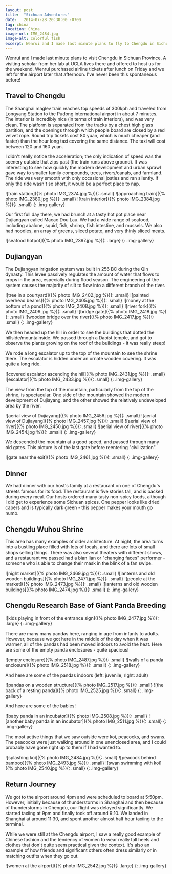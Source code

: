 ```yaml
---
layout: post
title:  "Sichuan Adventures"
date:   2014-07-28 20:30:00 -0700
tag: china
location: China
image-url: IMG_2484.jpg
image-alt: colorful fish
excerpt: Wenrui and I made last minute plans to fly to Chengdu in Sichuan Province. I've never been this spontaneous before!
---
```

Wenrui and I made last minute plans to visit Chengdu in Sichuan Province. A visiting scholar from her lab at UCLA lives there and offered to host us for the weekend. Wenrui purchased airline tickets after lunch on Friday and we left for the airport later that afternoon. I've never been this spontaneous before!

## Travel to Chengdu

The Shanghai maglev train reaches top speeds of 300kph and traveled from Longyang Station to the Pudong international airport in about 7 minutes. The interior is incredibly nice (in terms of train interiors), and was very clean. The platform is separated from the tracks by a chest high glass partition, and the openings through which people board are closed by a red velvet rope. Round trip tickets cost 80 yuan, which is much cheaper (and faster) than the hour long taxi covering the same distance. The taxi will cost between 120 and 160 yuan.

I didn't really notice the acceleration; the only indication of speed was the scenery outside that zips past (the train runs above ground).  It was interesting to see how quickly the modern development and urban sprawl gave way to smaller family compounds, trees, rivers/canals, and farmland. The ride was very smooth with only occasional jostles and ran silently. If only the ride wasn't so short, it would be a perfect place to nap.

![train station]({% photo IMG_2374.jpg %}){: .small}
![approaching train]({% photo IMG_2380.jpg %}){: .small}
![train interior]({% photo IMG_2384.jpg %}){: .small}
{: .img-gallery}

Our first full day there, we had brunch at a tasty hot pot place near Dujiangyan called Macao Dou Lau. We had a wide range of seafood, including abalone, squid, fish, shrimp, fish intestine, and mussels. We also had noodles, an array of greens, sliced potato, and very thinly sliced meats.

![seafood hotpot]({% photo IMG_2397.jpg %}){: .large}
{: .img-gallery}

## Dujiangyan

The Dujiangyan irrigation system was built in 256 BC during the Qin dynasty. This levee passively regulates the amount of water that flows to crops in the area, especially during flood season. The engineering of the system causes the majority of silt to flow into a different branch of the river.

![tree in a courtyard]({% photo IMG_2402.jpg %}){: .small}
![painted overhead beams]({% photo IMG_2405.jpg %}){: .small}
![money at the bottom of a pond]({% photo IMG_2408.jpg %}){: .small}
![river fork]({% photo IMG_2409.jpg %}){: .small}
![bridge gate]({% photo IMG_2418.jpg %}){: .small}
![wooden bridge over the river]({% photo IMG_2417.jpg %}){: .small}
{: .img-gallery}

We then headed up the hill in order to see the buildings that dotted the hillside/mountainside. We passed through a Daoist temple, and got to observe the plants growing on the roof of the buildings - it was really steep!

We rode a long escalator up to the top of the mountain to see the shrine there. The escalator is hidden under an ornate wooden covering. It was quite a long ride.

![covered escalator ascending the hill]({% photo IMG_2431.jpg %}){: .small}
![escalator]({% photo IMG_2433.jpg %}){: .small}
{: .img-gallery}

The view from the top of the mountain, particularly from the top of the shrine, is spectacular. One side of the mountain showed the modern development of Dujiayang, and the other showed the relatively undeveloped area by the river.

![aerial view of Dujiayang]({% photo IMG_2456.jpg %}){: .small}
![aerial view of Dujiayang]({% photo IMG_2457.jpg %}){: .small}
![aerial view of river]({% photo IMG_2450.jpg %}){: .small}
![aerial view of river]({% photo IMG_2454.jpg %}){: .small}
{: .img-gallery}

We descended the mountain at a good speed, and passed through many old gates. This picture is of the last gate before reentering "civilization".

![gate near the exit]({% photo IMG_2461.jpg %}){: .small}
{: .img-gallery}

## Dinner

We had dinner with our host's family at a restaurant on one of Chengdu's streets famous for its food. The restaurant is five stories tall, and is packed during every meal. Our hosts ordered many tasty non-spicy foods, although I did get to experience some Sichuan spices. One pepper looks like dried capers and is typically dark green - this pepper makes your mouth go numb.

## Chengdu Wuhou Shrine

This area has many examples of older architecture. At night, the area turns into a bustling place filled with lots of locals, and there are lots of small shops selling things. There was also several theaters with different shows, and a restaurant we passed had a bian lian or "changing faces" performer - someone who is able to change their mask in the blink of a fan swipe.

![night market]({% photo IMG_2469.jpg %}){: .small}
![lanterns and old wooden buildings]({% photo IMG_2471.jpg %}){: .small}
![people at the market]({% photo IMG_2473.jpg %}){: .small}
![lanterns and old wooden buildings]({% photo IMG_2474.jpg %}){: .small}
{: .img-gallery}

## Chengdu Research Base of Giant Panda Breeding

![kids playing in front of the entrance sign]({% photo IMG_2477.jpg %}){: .large}
{: .img-gallery}

There are many many pandas here, ranging in age from infants to adults. However, because we got here in the middle of the day when it was warmer, all of the pandas had been moved indoors to avoid the heat. Here are some of the empty panda enclosures - quite spacious!

![empty enclosure]({% photo IMG_2487.jpg %}){: .small}
![walls of a panda enclosure]({% photo IMG_2518.jpg %}){: .small}
{: .img-gallery}

And here are some of the pandas indoors (left: juvenile, right: adult)

![pandas on a wooden structure]({% photo IMG_2517.jpg %}){: .small}
![the back of a resting panda]({% photo IMG_2525.jpg %}){: .small}
{: .img-gallery}

And here are some of the babies!

![baby panda in an incubator]({% photo IMG_2508.jpg %}){: .small}
![another baby panda in an incubator]({% photo IMG_2511.jpg %}){: .small}
{: .img-gallery}

The most active things that we saw outside were koi, peacocks, and swans. The peacocks were just walking around in one unenclosed area, and I could probably have gone right up to them if I had wanted to.

![splashing koi]({% photo IMG_2484.jpg %}){: .small}
![peacock behind bamboo]({% photo IMG_2493.jpg %}){: .small}
![swan swimming with koi]({% photo IMG_2540.jpg %}){: .small}
{: .img-gallery}

## Return Journey

We got to the airport around 4pm and were scheduled to board at 5:50pm. However, initially because of thunderstorms in Shanghai and then because of thunderstorms in Chengdu, our flight was delayed significantly. We started taxiing at 9pm and finally took off around 9:10. We landed in Shanghai at around 11:30, and spent another almost half hour taxiing to the terminal.

While we were still at the Chengdu airport, I saw a really good example of Chinese fashion and the tendency of women to wear really tall heels and clothes that don't quite seem practical given the context. It's also an example of how friends and significant others often dress similarly or in matching outfits when they go out.

![women at the airport]({% photo IMG_2542.jpg %}){: .large}
{: .img-gallery}
